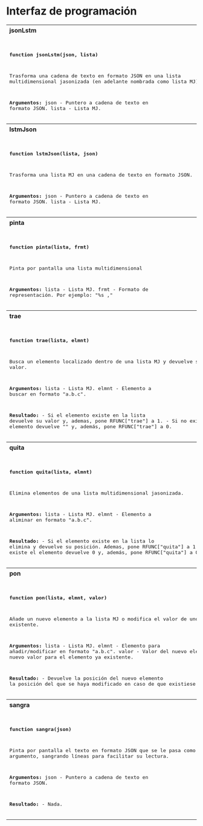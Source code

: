 # Interfaz de programación

<table>
<tr>
<th align="left">
jsonLstm
</th>
</tr>
<tr>
<td>
<pre>

**function jsonLstm(json, lista)**

Trasforma una cadena de texto en formato JSON en una lista multidimensional jasonizada
(en adelante nombrada como lista MJ).

**Argumentos:**
   json  - Puntero a cadena de texto en formato JSON.
   lista - Lista MJ.
</pre>
</td>
</tr>
<tr>
<th align="left">
lstmJson
</th>
</tr>
<tr>
<td>
<pre>

**function lstmJson(lista, json)**

Trasforma una lista MJ en una cadena de texto en formato JSON.

**Argumentos:**
    json  - Puntero a cadena de texto en formato JSON.
    lista - Lista MJ.
</pre>
</td>
</tr>
<tr>
<th align="left">
pinta
</th>
</tr>
<tr>
<td>
<pre>

**function pinta(lista, frmt)**

Pinta por pantalla una lista multidimensional

**Argumentos:**
    lista - Lista MJ.
    frmt  - Formato de representación. Por ejemplo: "%s ,"
</pre>
</td>
</tr>
<tr>
<th align="left">
trae
</th>
</tr>
<tr>
<td>
<pre>

**function trae(lista, elmnt)**

Busca un elemento localizado dentro de una lista MJ y devuelve su valor.

**Argumentos:**
    lista - Lista MJ.
    elmnt - Elemento a buscar en formato "a.b.c".
    
**Resultado:**
    - Si el elemento existe en la lista devuelve su valor y, ademas,
      pone RFUNC["trae"] a 1.
    - Si no existe el elemento devuelve "" y, además, pone RFUNC["trae"] a 0.
</pre>
</td>
</tr>
<tr>
<th align="left">
quita
</th>
</tr>
<tr>
<td>
<pre>

**function quita(lista, elmnt)**

Elimina elementos de una lista multidimensional jasonizada.

**Argumentos:**
    lista - Lista MJ.
    elmnt - Elemento a aliminar en formato "a.b.c".
    
**Resultado:**
    - Si el elemento existe en la lista lo elimina y devuelve su posición.
      Ademas, pone RFUNC["quita"] a 1.
    - Si no existe el elemento devuelve 0 y, además, pone RFUNC["quita"] a 0.
</pre>
</td>
</tr>
<tr>
<th align="left">
pon
</th>
</tr>
<tr>
<td>
<pre>

**function pon(lista, elmnt, valor)**

Añade un nuevo elemento a la lista MJ o modifica el valor de uno ya existente.

**Argumentos:**
    lista - Lista MJ.
    elmnt - Elemento para añadir/modificar en formato "a.b.c".
    valor - Valor del nuevo elemento o nuevo valor para el elemento ya existente.

**Resultado:**
    - Devuelve la posición del nuevo elemento la posición del que se haya
      modificado en caso de que existiese. 
</pre>
</td>
</tr>
<tr>
<th align="left">
sangra
</th>
</tr>
<tr>
<td>
<pre>

**function sangra(json)**

Pinta por pantalla el texto en formato JSON que se le pasa como argumento, sangrando líneas para facilitar
su lectura.

**Argumentos:**
    json  - Puntero a cadena de texto en formato JSON.

**Resultado:**
    - Nada.
</pre>
</td>
</tr>
</table>